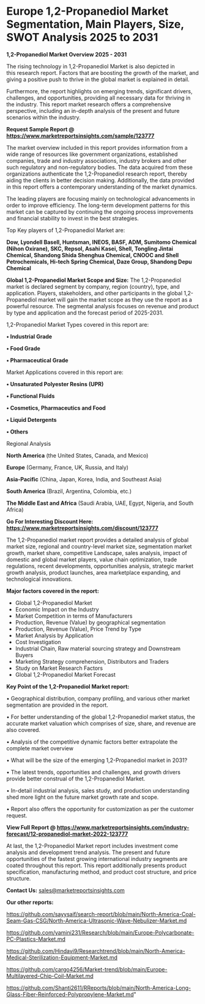 # Europe 1,2-Propanediol Market Segmentation, Main Players, Size, SWOT Analysis 2025 to 2031

<Strong> 1,2-Propanediol Market Overview 2025 - 2031</strong>

The rising technology in 1,2-Propanediol Market is also depicted in this research report. Factors that are boosting the growth of the market, and giving a positive push to thrive in the global market is explained in detail.

Furthermore, the report highlights on emerging trends, significant drivers, challenges, and opportunities, providing all necessary data for thriving in the industry. This report market research offers a comprehensive perspective, including an in-depth analysis of the present and future scenarios within the industry.

<strong>Request Sample Report @ <a href=https://www.marketreportsinsights.com/sample/123777>https://www.marketreportsinsights.com/sample/123777</a></strong>

The market overview included in this report provides information from a wide range of resources like government organizations, established companies, trade and industry associations, industry brokers and other such regulatory and non-regulatory bodies. The data acquired from these organizations authenticate the 1,2-Propanediol research report, thereby aiding the clients in better decision making. Additionally, the data provided in this report offers a contemporary understanding of the market dynamics.

The leading players are focusing mainly on technological advancements in order to improve efficiency. The long-term development patterns for this market can be captured by continuing the ongoing process improvements and financial stability to invest in the best strategies.

Top Key players of 1,2-Propanediol Market are:

<strong>Dow, Lyondell Basell, Huntsman, INEOS, BASF, ADM, Sumitomo Chemical (Nihon Oxirane), SKC, Repsol, Asahi Kasei, Shell, Tongling Jintai Chemical, Shandong Shida Shenghua Chemical, CNOOC and Shell Petrochemicals, Hi-tech Spring Chemical, Daze Group, Shandong Depu Chemical</strong>

<strong><b>Global 1,2-Propanediol Market Scope and Size:</b></strong>
The 1,2-Propanediol market is declared segment by company, region (country), type, and application. Players, stakeholders, and other participants in the global 1,2-Propanediol market will gain the market scope as they use the report as a powerful resource. The segmental analysis focuses on revenue and product by type and application and the forecast period of 2025-2031.

1,2-Propanediol Market Types covered in this report are:

<strong>• Industrial Grade

• Food Grade

• Pharmaceutical Grade</strong>

Market Applications covered in this report are:

<strong>• Unsaturated Polyester Resins (UPR)

• Functional Fluids

• Cosmetics, Pharmaceutics and Food

• Liquid Detergents

• Others</strong> 

Regional Analysis

<strong>North America</strong> (the United States, Canada, and Mexico)

<strong>Europe</strong> (Germany, France, UK, Russia, and Italy)

<strong>Asia-Pacific</strong> (China, Japan, Korea, India, and Southeast Asia)

<strong>South America</strong> (Brazil, Argentina, Colombia, etc.)

<strong>The Middle East and Africa</strong> (Saudi Arabia, UAE, Egypt, Nigeria, and South Africa)

<strong>Go For Interesting Discount Here: <a href=https://www.marketreportsinsights.com/discount/123777>https://www.marketreportsinsights.com/discount/123777</a></strong>

The 1,2-Propanediol market report provides a detailed analysis of global market size, regional and country-level market size, segmentation market growth, market share, competitive Landscape, sales analysis, impact of domestic and global market players, value chain optimization, trade regulations, recent developments, opportunities analysis, strategic market growth analysis, product launches, area marketplace expanding, and technological innovations.

<strong><b>Major factors covered in the report:</b></strong>
<ul>
  <li>Global 1,2-Propanediol Market </li>
  <li>Economic Impact on the Industry</li>
  <li>Market Competition in terms of Manufacturers</li>
  <li>Production, Revenue (Value) by geographical segmentation</li>
  <li>Production, Revenue (Value), Price Trend by Type</li>
  <li>Market Analysis by Application</li>
  <li>Cost Investigation</li>
  <li>Industrial Chain, Raw material sourcing strategy and Downstream Buyers</li>
  <li>Marketing Strategy comprehension, Distributors and Traders</li>
  <li>Study on Market Research Factors</li>
  <li>Global 1,2-Propanediol Market Forecast</li>
</ul>

<strong><b>Key Point of the 1,2-Propanediol Market report:</b></strong>

• Geographical distribution, company profiling, and various other market segmentation are provided in the report.

• For better understanding of the global 1,2-Propanediol market status, the accurate market valuation which comprises of size, share, and revenue are also covered.

• Analysis of the competitive dynamic factors better extrapolate the complete market overview

• What will be the size of the emerging 1,2-Propanediol market in 2031?

• The latest trends, opportunities and challenges, and growth drivers provide better construal of the 1,2-Propanediol Market.

• In-detail industrial analysis, sales study, and production understanding shed more light on the future market growth rate and scope.

• Report also offers the opportunity for customization as per the customer request.

<strong><b>View Full Report @ <a href=https://www.marketreportsinsights.com/industry-forecast/12-propanediol-market-2022-123777>https://www.marketreportsinsights.com/industry-forecast/12-propanediol-market-2022-123777</a></b></strong>


At last, the 1,2-Propanediol Market report includes investment come analysis and development trend analysis. The present and future opportunities of the fastest growing international industry segments are coated throughout this report. This report additionally presents product specification, manufacturing method, and product cost structure, and price structure.

<strong>Contact Us:</strong>
sales@marketreportsinsights.com

<strong>Our other reports:</strong>

<a href=https://github.com/sayysaif/search-report/blob/main/North-America-Coal-Seam-Gas-CSG/North-America-Ultrasonic-Wave-Nebulizer-Market.md>https://github.com/sayysaif/search-report/blob/main/North-America-Coal-Seam-Gas-CSG/North-America-Ultrasonic-Wave-Nebulizer-Market.md</a>

<a href=https://github.com/yamini231/Research/blob/main/Europe-Polycarbonate-PC-Plastics-Market.md>https://github.com/yamini231/Research/blob/main/Europe-Polycarbonate-PC-Plastics-Market.md</a>

<a href=https://github.com/Hindavi9/Researchtrend/blob/main/North-America-Medical-Sterilization-Equipment-Market.md>https://github.com/Hindavi9/Researchtrend/blob/main/North-America-Medical-Sterilization-Equipment-Market.md</a>

<a href=https://github.com/cargo4256/Market-trend/blob/main/Europe-Multilayered-Chip-Coil-Market.md>https://github.com/cargo4256/Market-trend/blob/main/Europe-Multilayered-Chip-Coil-Market.md</a>

<a href=https://github.com/Shanti2611/RReports/blob/main/North-America-Long-Glass-Fiber-Reinforced-Polypropylene-Market.md>https://github.com/Shanti2611/RReports/blob/main/North-America-Long-Glass-Fiber-Reinforced-Polypropylene-Market.md</a>"
